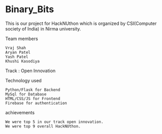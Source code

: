 # Binary_Bits
This is our project for HackNUthon which is organized by CSI(Computer society of India) in Nirma university.

Team members

    Vraj Shah
    Aryan Patel
    Yash Patel
    Khushi Kasodiya

Track : Open Innovation

Technology used 

    Python/Flask for Backend
    MySql for Database
    HTML/CSS/JS for Frontend
    Firebase for authentication

achievements 

    We were top 5 in our track open innovation.
    We were top 9 overall HackNUthon.


